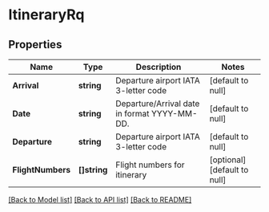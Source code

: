 # ItineraryRq

## Properties
Name | Type | Description | Notes
------------ | ------------- | ------------- | -------------
**Arrival** | **string** | Departure airport IATA 3-letter code | [default to null]
**Date** | **string** | Departure/Arrival date in format YYYY-MM-DD. | [default to null]
**Departure** | **string** | Departure airport IATA 3-letter code | [default to null]
**FlightNumbers** | **[]string** | Flight numbers for itinerary | [optional] [default to null]

[[Back to Model list]](../README.md#documentation-for-models) [[Back to API list]](../README.md#documentation-for-api-endpoints) [[Back to README]](../README.md)


